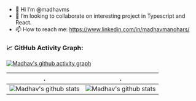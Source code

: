 - 👋 Hi I’m @madhavms
- 👯 I’m looking to collaborate on interesting project in Typescript and React.
- 📫 How to reach me: https://www.linkedin.com/in/madhavmanohars/

<!--   GitHub stats graph -->
### 📈 GitHub Activity Graph:
[![Madhav's github activity graph](https://github-readme-activity-graph.cyclic.app/graph?username=madhavms&theme=github-compact)](https://github.com/madhavms/github-readme-activity-graph)

| .                                                                                                                                       | .                                                                                                                         |
|-----------------------------------------------------------------------------------------------------------------------------------------|---------------------------------------------------------------------------------------------------------------------------|
| ![Madhav's github stats](https://github-readme-stats.vercel.app/api?username=madhavms&show_icons=true&theme=radical&include_all_commits=true)| ![Madhav's github stats](https://github-readme-streak-stats.herokuapp.com/?user=madhavms) |


